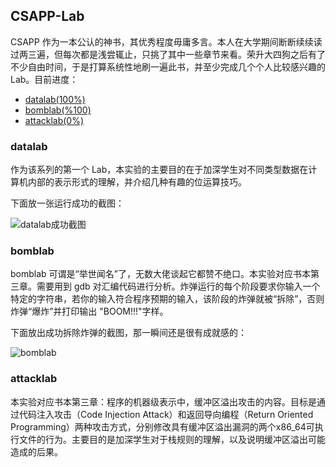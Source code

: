 ## CSAPP-Lab

CSAPP 作为一本公认的神书，其优秀程度毋庸多言。本人在大学期间断断续续读过两三遍，但每次都是浅尝辄止，只挑了其中一些章节来看。荣升大四狗之后有了不少自由时间，于是打算系统性地刷一遍此书，并至少完成几个个人比较感兴趣的 Lab。目前进度：

- [datalab(100%)](#datalab)
- [bomblab(%100)](#bomblab)
- [attacklab(0%)](#attacklab)

### datalab

作为该系列的第一个 Lab，本实验的主要目的在于加深学生对不同类型数据在计算机内部的表示形式的理解，并介绍几种有趣的位运算技巧。

下面放一张运行成功的截图：

![datalab成功截图](https://i.loli.net/2021/01/23/8Rx2Um9iSztdyF3.png)

### bomblab

bomblab 可谓是“举世闻名”了，无数大佬谈起它都赞不绝口。本实验对应书本第三章。需要用到 gdb 对汇编代码进行分析。炸弹运行的每个阶段要求你输入一个特定的字符串，若你的输入符合程序预期的输入，该阶段的炸弹就被“拆除”，否则炸弹“爆炸”并打印输出 "BOOM!!!"字样。

下面放出成功拆除炸弹的截图，那一瞬间还是很有成就感的：

![bomblab](https://i.loli.net/2021/01/26/xOFLfN7YQbwhE4p.png)

### attacklab

本实验对应书本第三章：程序的机器级表示中，缓冲区溢出攻击的内容。目标是通过代码注入攻击（Code Injection Attack）和返回导向编程（Return Oriented Programming）两种攻击方式，分别修改具有缓冲区溢出漏洞的两个x86_64可执行文件的行为。主要目的是加深学生对于栈规则的理解，以及说明缓冲区溢出可能造成的后果。
